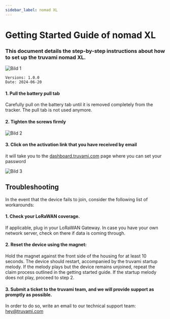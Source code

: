 ```yaml
---
sidebar_label: nomad XL
---
```


# Getting Started Guide of nomad XL

### This document details the step-by-step instructions about how to set up the truvami nomad XL.

![Bild 1](/img/getting-started-imgs/nomad_XL_side.png)

```
Versions: 1.0.0
Date: 2024-06-20
```

#### 1. Pull the battery pull tab
Carefully pull on the battery tab until it is removed completely from the tracker. The pull tab is not used anymore. 

#### 2. Tighten the screws firmly

![Bild 2](/img/getting-started-imgs/nomadXL_Screws.png)

#### 3. Click on the activation link that you have received by email
it will take you to the [dashboard.truvami.com](dashboard.truvami.com) page where you can set your
password

![Bild 3](/img/getting-started-imgs/NowYourTrackingJourneyBegins.png)



## Troubleshooting

In the event that the device fails to join, consider the following list of workarounds:

#### 1. Check your LoRaWAN coverage.
If applicable, plug in your LoRaWAN Gateway. In case you have your own network server, check on there if data is coming through.

#### 2. Reset the device using the magnet: 
Hold the magnet against the front side of the housing for at least 10 seconds. The device should restart, accompanied by the truvami startup melody. If the melody plays but the device remains unjoined, repeat the claim process outlined in the getting started guide. If the startup melody does not play, proceed to step 2.

#### 3. Submit a ticket to the truvami team, and we will provide support as promptly as possible. 
In order to do so, write an email to our technical support team: hey@truvami.com